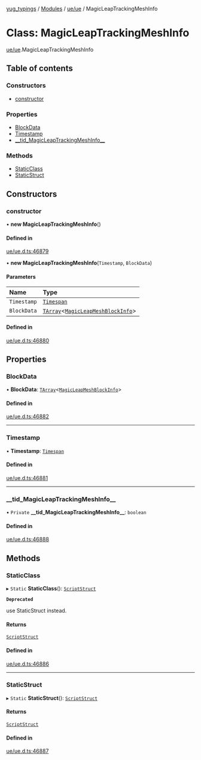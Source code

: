 [yug_typings](../README.md) / [Modules](../modules.md) / [ue/ue](../modules/ue_ue.md) / MagicLeapTrackingMeshInfo

# Class: MagicLeapTrackingMeshInfo

[ue/ue](../modules/ue_ue.md).MagicLeapTrackingMeshInfo

## Table of contents

### Constructors

- [constructor](ue_ue.MagicLeapTrackingMeshInfo.md#constructor)

### Properties

- [BlockData](ue_ue.MagicLeapTrackingMeshInfo.md#blockdata)
- [Timestamp](ue_ue.MagicLeapTrackingMeshInfo.md#timestamp)
- [\_\_tid\_MagicLeapTrackingMeshInfo\_\_](ue_ue.MagicLeapTrackingMeshInfo.md#__tid_magicleaptrackingmeshinfo__)

### Methods

- [StaticClass](ue_ue.MagicLeapTrackingMeshInfo.md#staticclass)
- [StaticStruct](ue_ue.MagicLeapTrackingMeshInfo.md#staticstruct)

## Constructors

### constructor

• **new MagicLeapTrackingMeshInfo**()

#### Defined in

[ue/ue.d.ts:46879](https://github.com/YugMetaverse/yug_typings/blob/b7d9b19/ue/ue.d.ts#L46879)

• **new MagicLeapTrackingMeshInfo**(`Timestamp`, `BlockData`)

#### Parameters

| Name | Type |
| :------ | :------ |
| `Timestamp` | [`Timespan`](ue_ue.Timespan.md) |
| `BlockData` | [`TArray`](../interfaces/ue_puerts.TArray.md)<[`MagicLeapMeshBlockInfo`](ue_ue.MagicLeapMeshBlockInfo.md)\> |

#### Defined in

[ue/ue.d.ts:46880](https://github.com/YugMetaverse/yug_typings/blob/b7d9b19/ue/ue.d.ts#L46880)

## Properties

### BlockData

• **BlockData**: [`TArray`](../interfaces/ue_puerts.TArray.md)<[`MagicLeapMeshBlockInfo`](ue_ue.MagicLeapMeshBlockInfo.md)\>

#### Defined in

[ue/ue.d.ts:46882](https://github.com/YugMetaverse/yug_typings/blob/b7d9b19/ue/ue.d.ts#L46882)

___

### Timestamp

• **Timestamp**: [`Timespan`](ue_ue.Timespan.md)

#### Defined in

[ue/ue.d.ts:46881](https://github.com/YugMetaverse/yug_typings/blob/b7d9b19/ue/ue.d.ts#L46881)

___

### \_\_tid\_MagicLeapTrackingMeshInfo\_\_

• `Private` **\_\_tid\_MagicLeapTrackingMeshInfo\_\_**: `boolean`

#### Defined in

[ue/ue.d.ts:46888](https://github.com/YugMetaverse/yug_typings/blob/b7d9b19/ue/ue.d.ts#L46888)

## Methods

### StaticClass

▸ `Static` **StaticClass**(): [`ScriptStruct`](ue_ue.ScriptStruct.md)

**`Deprecated`**

use StaticStruct instead.

#### Returns

[`ScriptStruct`](ue_ue.ScriptStruct.md)

#### Defined in

[ue/ue.d.ts:46886](https://github.com/YugMetaverse/yug_typings/blob/b7d9b19/ue/ue.d.ts#L46886)

___

### StaticStruct

▸ `Static` **StaticStruct**(): [`ScriptStruct`](ue_ue.ScriptStruct.md)

#### Returns

[`ScriptStruct`](ue_ue.ScriptStruct.md)

#### Defined in

[ue/ue.d.ts:46887](https://github.com/YugMetaverse/yug_typings/blob/b7d9b19/ue/ue.d.ts#L46887)
